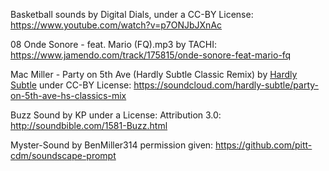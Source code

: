 Basketball sounds by Digital Dials, under a CC-BY License: 
https://www.youtube.com/watch?v=p7ONJbJXnAc 

08 Onde Sonore - feat. Mario (FQ).mp3 by TACHI: 
https://www.jamendo.com/track/175815/onde-sonore-feat-mario-fq

Mac Miller - Party on 5th Ave (Hardly Subtle Classic Remix) by [Hardly Subtle](https://soundcloud.com/hardly-subtle) under CC-BY License:
https://soundcloud.com/hardly-subtle/party-on-5th-ave-hs-classics-mix

Buzz Sound by KP under a License: Attribution 3.0: 
http://soundbible.com/1581-Buzz.html

Myster-Sound by BenMiller314 permission given: 
https://github.com/pitt-cdm/soundscape-prompt
